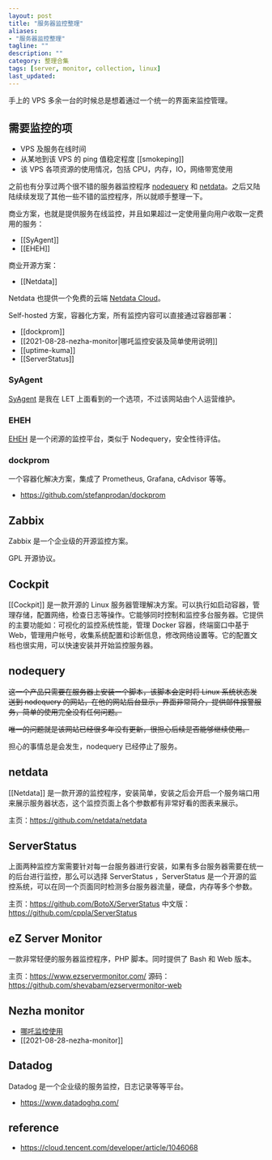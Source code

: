 ```yaml
---
layout: post
title: "服务器监控整理"
aliases:
- "服务器监控整理"
tagline: ""
description: ""
category: 整理合集
tags: [server, monitor, collection, linux]
last_updated:
---
```


手上的 VPS 多余一台的时候总是想着通过一个统一的界面来监控管理。

## 需要监控的项

- VPS 及服务在线时间
- 从某地到该 VPS 的 ping 值稳定程度 [[smokeping]]
- 该 VPS 各项资源的使用情况，包括 CPU，内存，IO，网络带宽使用

之前也有分享过两个很不错的服务器监控程序 [nodequery](/post/2017/08/nodequery.html) 和 [netdata](/post/2018/02/netdata.html)。之后又陆陆续续发现了其他一些不错的监控程序，所以就顺手整理一下。

商业方案，也就是提供服务在线监控，并且如果超过一定使用量向用户收取一定费用的服务：

- [[SyAgent]]
- [[EHEH]]

商业开源方案：

- [[Netdata]]

Netdata 也提供一个免费的云端 [Netdata Cloud](/post/2021/06/netdata-cloud.html)。

Self-hosted 方案，容器化方案，所有监控内容可以直接通过容器部署：

- [[dockprom]]
- [[2021-08-28-nezha-monitor|哪吒监控安装及简单使用说明]]
- [[uptime-kuma]]
- [[ServerStatus]]

### SyAgent

[SyAgent](https://syagent.com/) 是我在 LET 上面看到的一个选项，不过该网站由个人运营维护。

### EHEH

[EHEH](https://eheh.org/index/index) 是一个闭源的监控平台，类似于 Nodequery，安全性待评估。
### dockprom

一个容器化解决方案，集成了 Prometheus, Grafana, cAdvisor 等等。

- <https://github.com/stefanprodan/dockprom>

## Zabbix

Zabbix 是一个企业级的开源监控方案。

GPL 开源协议。

## Cockpit

[[Cockpit]] 是一款开源的 Linux 服务器管理解决方案。可以执行如启动容器，管理存储，配置网络，检查日志等操作。它能够同时控制和监控多台服务器。它提供的主要功能如：可视化的监控系统性能，管理 Docker 容器，终端窗口中基于 Web，管理用户帐号，收集系统配置和诊断信息，修改网络设置等。它的配置文档也很实用，可以快速安装并开始监控服务器。

## nodequery

~~这一个产品只需要在服务器上安装一个脚本，该脚本会定时将 Linux 系统状态发送到 nodequery 的网站，在他的网站后台显示，界面非常简介，提供邮件报警服务，简单的使用完全没有任何问题。~~

~~唯一的问题就是该网站已经很多年没有更新，很担心后续是否能够继续使用。~~

担心的事情总是会发生，nodequery 已经停止了服务。
## netdata

[[Netdata]] 是一款开源的监控程序，安装简单，安装之后会开启一个服务端口用来展示服务器状态，这个监控页面上各个参数都有非常好看的图表来展示。

主页：<https://github.com/netdata/netdata>

## ServerStatus

上面两种监控方案需要针对每一台服务器进行安装，如果有多台服务器需要在统一的后台进行监控，那么可以选择 ServerStatus ，ServerStatus 是一个开源的监控系统，可以在同一个页面同时检测多台服务器流量，硬盘，内存等多个参数。

主页：<https://github.com/BotoX/ServerStatus>
中文版：<https://github.com/cppla/ServerStatus>

## eZ Server Monitor

一款非常轻便的服务器监控程序，PHP 脚本。同时提供了 Bash 和 Web 版本。

主页：<https://www.ezservermonitor.com/>
源码：<https://github.com/shevabam/ezservermonitor-web>

## Nezha monitor

- [哪吒监控使用](/post/2021/08/nezha-monitor.html)
- [[2021-08-28-nezha-monitor]]

## Datadog
Datadog 是一个企业级的服务监控，日志记录等等平台。

- <https://www.datadoghq.com/>

## reference

- <https://cloud.tencent.com/developer/article/1046068>
